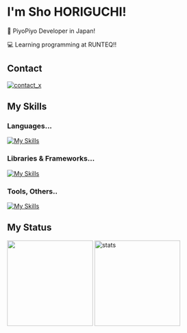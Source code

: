 # I'm Sho HORIGUCHI!

🐣 PiyoPiyo Developer in Japan!

💻 Learning programming at RUNTEQ!!

## Contact
<a href="https://x.com/mogu_57B/">
  <img alt="contact_x" src="https://skillicons.dev/icons?i=twitter">
</a>

## My Skills
### Languages...
[![My Skills](https://skillicons.dev/icons?i=java,swift,dart,ruby,js,ts)](https://skillicons.dev)

### Libraries & Frameworks...
[![My Skills](https://skillicons.dev/icons?i=flutter,rails,nodejs,react,nextjs,tailwind,vite)](https://skillicons.dev)

### Tools, Others..
[![My Skills](https://skillicons.dev/icons?i=androidstudio,vscode,pnpm,docker,github,notion)](https://skillicons.dev)

## My Status
<p>
  <img alt="" height="200px" src="https://github-readme-stats.vercel.app/api/top-langs/?username=moguDev&layout=compact&langs_count=8&theme=tokyonight">
  <img alt="stats" height="200px" src="https://streak-stats.demolab.com/?user=moguDev&theme=tokyonight">
</p>

